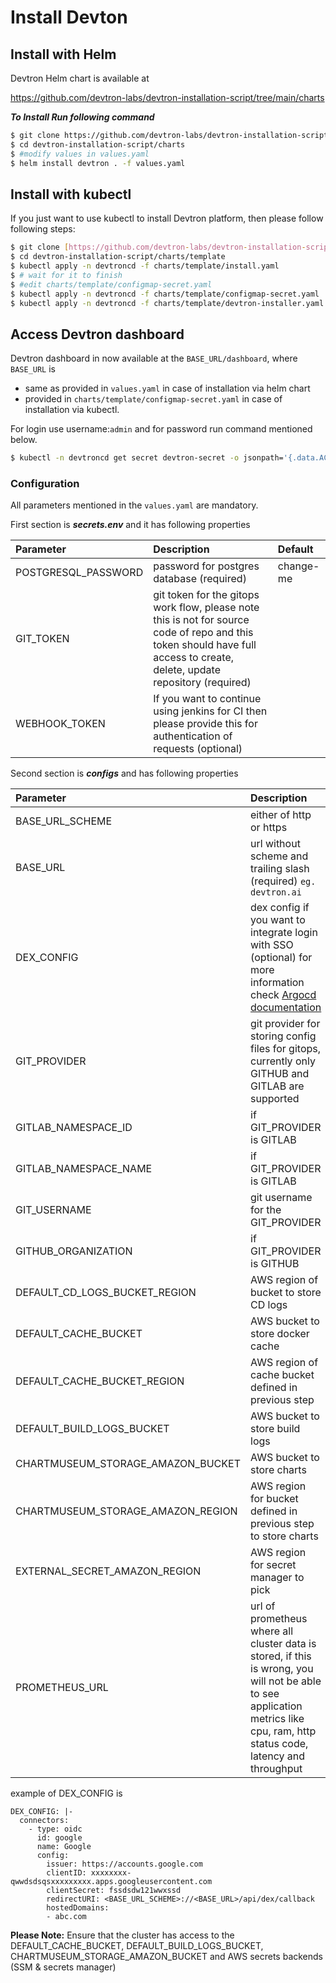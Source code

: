 # Install Devton

## Install with Helm

Devtron Helm chart is available at

https://github.com/devtron-labs/devtron-installation-script/tree/main/charts 

***To Install Run following command***

```bash
$ git clone https://github.com/devtron-labs/devtron-installation-script.git
$ cd devtron-installation-script/charts
$ #modify values in values.yaml
$ helm install devtron . -f values.yaml

```

## Install with kubectl

If you just want to use kubectl to install Devtron platform, then please follow following steps:

```bash
$ git clone [https://github.com/devtron-labs/devtron-installation-script.git](https://github.com/devtron-labs/devtron-installation-script.git)
$ cd devtron-installation-script/charts/template
$ kubectl apply -n devtroncd -f charts/template/install.yaml
$ # wait for it to finish
$ #edit charts/template/configmap-secret.yaml
$ kubectl apply -n devtroncd -f charts/template/configmap-secret.yaml
$ kubectl apply -n devtroncd -f charts/template/devtron-installer.yaml

```

## Access Devtron dashboard

Devtron dashboard in now available at the `BASE_URL/dashboard`, where `BASE_URL` is 
- same as provided in `values.yaml` in case of installation via helm chart 
- provided in `charts/template/configmap-secret.yaml` in case of installation via kubectl.

For login use username:`admin` and for password run command mentioned below.

```bash
$ kubectl -n devtroncd get secret devtron-secret -o jsonpath='{.data.ACD_PASSWORD}' | base64 -d
```

### Configuration

All parameters mentioned in the `values.yaml` are mandatory.

First section is ***secrets.env*** and it has following properties

| Parameter | Description | Default |
|:----------|:------------|:--------|
| POSTGRESQL_PASSWORD | password for postgres database (required) | change-me |
| GIT_TOKEN | git token for the gitops work flow, please note this is not for source code of repo and this token should have full access to create, delete, update repository (required) |  |
| WEBHOOK_TOKEN | If you want to continue using jenkins for CI then please provide this for authentication of requests (optional)  |  |

Second section is ***configs*** and has following properties

| Parameter | Description | Default |
|:----------|:------------|:--------|
| BASE_URL_SCHEME | either of http or https | http |
| BASE_URL | url without scheme and trailing slash (required) `eg. devtron.ai` | `change-me` |
| DEX_CONFIG | dex config if you want to integrate login with SSO (optional) for more information check [Argocd documentation](https://argoproj.github.io/argo-cd/operator-manual/user-management/) | 
| GIT_PROVIDER | git provider for storing config files for gitops, currently only GITHUB and GITLAB are supported | `GITHUB` | |
| GITLAB_NAMESPACE_ID | if GIT_PROVIDER is GITLAB | | 
| GITLAB_NAMESPACE_NAME | if GIT_PROVIDER is GITLAB | |
| GIT_USERNAME | git username for the GIT_PROVIDER | |
| GITHUB_ORGANIZATION | if GIT_PROVIDER is GITHUB | |
| DEFAULT_CD_LOGS_BUCKET_REGION | AWS region of bucket to store CD logs | |
| DEFAULT_CACHE_BUCKET | AWS bucket to store docker cache |  |
| DEFAULT_CACHE_BUCKET_REGION | AWS region of cache bucket defined in previous step | |
| DEFAULT_BUILD_LOGS_BUCKET | AWS bucket to store build logs | |
| CHARTMUSEUM_STORAGE_AMAZON_BUCKET | AWS bucket to store charts |  |
| CHARTMUSEUM_STORAGE_AMAZON_REGION | AWS region for bucket defined in previous step to store charts | |
| EXTERNAL_SECRET_AMAZON_REGION | AWS region for secret manager to pick |  |
| PROMETHEUS_URL | url of prometheus where all cluster data is stored, if this is wrong, you will not be able to see application metrics like cpu, ram, http status code, latency and throughput |  |

example of DEX_CONFIG is

    DEX_CONFIG: |-
      connectors:
        - type: oidc
          id: google
          name: Google
          config:
            issuer: https://accounts.google.com
            clientID: xxxxxxxx-qwwdsdsqsxxxxxxxxx.apps.googleusercontent.com
            clientSecret: fssdsdw121wwxssd
            redirectURI: <BASE_URL_SCHEME>://<BASE_URL>/api/dex/callback
            hostedDomains:
            - abc.com

**Please Note:**
Ensure that the cluster has access to the DEFAULT_CACHE_BUCKET, DEFAULT_BUILD_LOGS_BUCKET, CHARTMUSEUM_STORAGE_AMAZON_BUCKET and AWS secrets backends (SSM & secrets manager)
